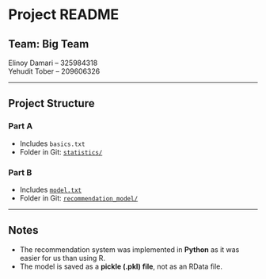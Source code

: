 # Project README

## Team: **Big Team**  

 Elinoy Damari – 325984318  
 Yehudit Tober – 209606326  

---

## Project Structure

### Part A
- Includes `basics.txt`  
- Folder in Git: [`statistics/`](statistics/)  

### Part B
- Includes [`model.txt`](recommendation_model/model.txt)  
- Folder in Git: [`recommendation_model/`](recommendation_model/) 
---

## Notes
- The recommendation system was implemented in **Python** as it was easier for us than using R.  
- The model is saved as a **pickle (.pkl) file**, not as an RData file.  
